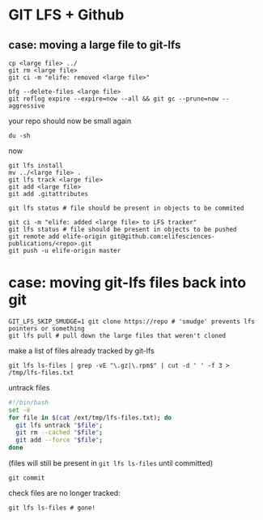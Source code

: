 # GIT LFS + Github

## case: moving a large file to git-lfs

    cp <large file> ../
    git rm <large file>
    git ci -m "elife: removed <large file>"

    bfg --delete-files <large file>
    git reflog expire --expire=now --all && git gc --prune=now --aggressive

your repo should now be small again

    du -sh 

now

    git lfs install
    mv ../<large file> .
    git lfs track <large file>
    git add <large file>
    git add .gitattributes

    git lfs status # file should be present in objects to be commited

    git ci -m "elife: added <large file> to LFS tracker"
    git lfs status # file should be present in objects to be pushed
    git remote add elife-origin git@github.com:elifesciences-publications/<repo>.git
    git push -u elife-origin master
    
# case: moving git-lfs files back into git

    GIT_LFS_SKIP_SMUDGE=1 git clone https://repo # 'smudge' prevents lfs pointers or something
    git lfs pull # pull down the large files that weren't cloned
    
make a list of files already tracked by git-lfs

    git lfs ls-files | grep -vE "\.gz|\.rpm$" | cut -d ' ' -f 3 > /tmp/lfs-files.txt

untrack files

```bash
#!/bin/bash
set -e
for file in $(cat /ext/tmp/lfs-files.txt); do
  git lfs untrack "$file";
  git rm --cached "$file";
  git add --force "$file";
done
```

(files will still be present in `git lfs ls-files` until committed)

    git commit
    
check files are no longer tracked:
    
    git lfs ls-files # gone!
